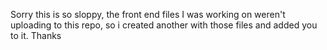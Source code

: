 Sorry this is so sloppy, the front end files I was working on weren't uploading to this repo, so i created another with those files and added you to it. Thanks

